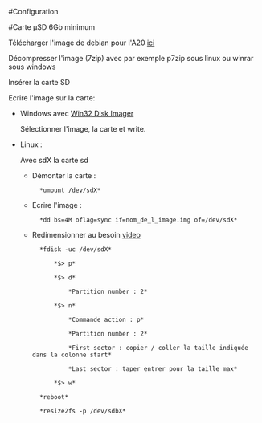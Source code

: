 #Configuration

#Carte µSD 6Gb minimum

Télécharger l'image de debian pour l'A20 [ici](https://drive.google.com/file/d/0B-bAEPML8fwlOWVVcUxnSTE4YTg/edit)

Décompresser l'image (7zip) avec par exemple p7zip sous linux ou winrar sous windows

Insérer la carte SD

Ecrire l'image sur la carte:

- Windows avec [Win32 Disk Imager](http://sourceforge.net/projects/win32diskimager/)

	Sélectionner l'image, la carte et write.

- Linux :

	Avec sdX la carte sd
	
	- Démonter la carte :
	
			*umount /dev/sdX*
	
	- Ecrire l'image :
	
			*dd bs=4M oflag=sync if=nom_de_l_image.img of=/dev/sdX*
	
	- Redimensionner au besoin [video](https://www.youtube.com/watch?v=R4VovMDnsIE)
		
			*fdisk -uc /dev/sdX*

				*$> p*

				*$> d*

					*Partition number : 2*

				*$> n*

					*Commande action : p*

					*Partition number : 2*

					*First sector : copier / coller la taille indiquée dans la colonne start*

					*Last sector : taper entrer pour la taille max*

				*$> w*

			*reboot*

			*resize2fs -p /dev/sdbX*
		
